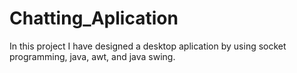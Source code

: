# Chatting_Aplication
In this project I have designed  a desktop aplication by using socket programming, java, awt, and  java swing. 
